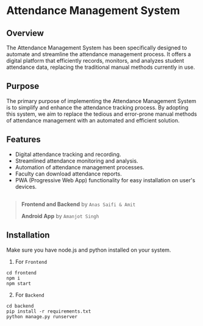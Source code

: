 # Attendance Management System

## Overview
The Attendance Management System has been specifically designed to automate and streamline the attendance management process. It offers a digital platform that efficiently records, monitors, and analyzes student attendance data, replacing the traditional manual methods currently in use.

## Purpose
The primary purpose of implementing the Attendance Management System is to simplify and enhance the attendance tracking process. By adopting this system, we aim to replace the tedious and error-prone manual methods of attendance management with an automated and efficient solution.

## Features
- Digital attendance tracking and recording.
- Streamlined attendance monitoring and analysis.
- Automation of attendance management processes.
- Faculty can download attendance reports.
- PWA (Progressive Web App) functionality for easy installation on user's devices.


##

> __Frontend and Backend__ by `Anas Saifi & Amit`
>
> __Android App__ by `Amanjot Singh`

## Installation
Make sure you have node.js and python installed on your system. 

1. For `Frontend`
``` shell
cd frontend
npm i
npm start
```
2. For `Backend`
``` shell
cd backend
pip install -r requirements.txt
python manage.py runserver
```


